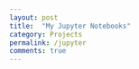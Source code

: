 ```yaml
---
layout: post
title:  "My Jupyter Notebooks"
category: Projects
permalink: /jupyter
comments: true
---
```

